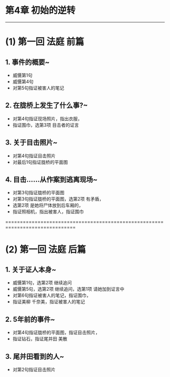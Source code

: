 # 第4章 初始的逆转 
------------------
# (1) 第一回 法庭 前篇
## 1. 事件的概要~
* 威慑第1句
* 威慑第4句
* 对第5句指证被害人的笔记

## 2. 在胧桥上发生了什么事?~
* 对第4句指证现场照片，指出衣服，
* 指证围巾，选第3项 目击者的证言

## 3. 关于目击照片~
* 对第4句指证目击照片
* 对最后1句指证胧桥的平面图

## 4. 目击……从作案到逃离现场~
* 对第3句指证胧桥的平面图
* 对第3句指证胧桥的平面图，选第2项 有矛盾，
* 选第2项 是她将尸体放到后车厢的，
* 指证照相机，指出被害人，指证围巾


==============================================================================
# (2) 第一回 法庭 后篇

## 1. 关于证人本身~
* 威慑第1句，选第2项 继续追问
* 威慑第5句，选第2项 继续追问，选第1项 请她加到证言中
* 对第6句指证被害人的笔记，指证围巾，
* 指证美柳 千奈美，指证被害人的笔记

## 2. 5年前的事件~
* 对第4句指证胧桥的平面图，指证目击照片，
* 指证钻石，指证尾并田 美散

## 3. 尾并田看到的人~
* 对第2句指证目击照片

